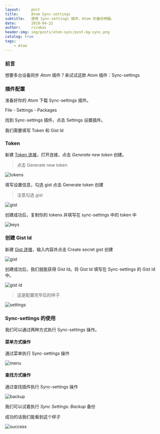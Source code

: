 ```yaml
---
layout:     post
title:      Atom Sync-settings
subtitle:   使用 Sync-settings 插件，Atom 的备份神器。
date:       2018-04-22
author:     ricebai
header-img: img/posts/atom-sync/post-bg-sync.png
catalog: true
tags:
    - Atom
---
```



### 前言

想要多台设备同步 *Atom* 插件？来试试这款 Atom 插件：Sync-settings

### 插件配置

准备好你的 *Atom* 下载 Sync-settings 插件。

File - Settings - Packages

找到 Sync-settings 插件，点击 Settings 设置插件。

我们需要填写 Token 和 Gist Id

### Token

新建 [Token 连接](https://github.com/settings/tokens/new)，打开连接，点击 *Generate new token* 创建。

> 点击 Generate new token

![tokens](https://ricebai.github.io/img/posts/atom-sync/sync-tokens.jpg)

填写设置信息，勾选 gist 点击 Generate token 创建

> 注意勾选 gist

![gist](https://ricebai.github.io/img/posts/atom-sync/sync-token-settings.jpg)

创建成功后，复制你的 tokens 并填写在 sync-settings 中的 token 中

![keys](https://ricebai.github.io/img/posts/atom-sync/tokens-key.jpg)

### 创建 Gist Id

新建 [Gist 连接](https://gist.github.com/)，输入内容并点击 Create secret gist 创建

![gist](https://ricebai.github.io/img/posts/atom-sync/sync-gist.jpg)

创建成功后，我们就能获得 Gist Id。将 Gist Id 填写在 Sync-settings 的 Gist Id 中。

![gist id](https://ricebai.github.io/img/posts/atom-sync/gist-key.jpg)

> 这是配置完毕后的样子

![settings](https://ricebai.github.io/img/posts/atom-sync/sync-settings.jpg)

### Sync-settings 的使用

我们可以通过两种方式执行 Sync-settings 操作。

#### 菜单方式操作

通过菜单执行 Sync-settings 操作

![menu](https://ricebai.github.io/img/posts/atom-sync/sync-menu.jpg)

#### 查找方式操作

通过查找插件执行 Sync-settings 操作

![backup](https://ricebai.github.io/img/posts/atom-sync/sync.jpg)

我们可以试着执行 *Sync Settings: Backup* 备份

成功的话我们能看到这个样子

![success](https://ricebai.github.io/img/posts/atom-sync/sync-success.jpg)
